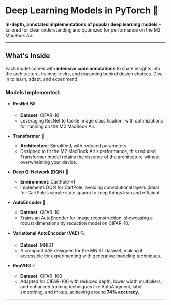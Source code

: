# Deep Learning Models in PyTorch 🚀

**In-depth, annotated implementations of popular deep learning models** – tailored for clear understanding and optimized for performance on the M2 MacBook Air.

---

## What's Inside 

Each model comes with **intensive code annotations** to share insights into the architecture, training tricks, and reasoning behind design choices. Dive in to learn, adapt, and experiment!

### Models Implemented:

- **ResNet** 🖼️  
  - **Dataset**: CIFAR-10  
  - Leveraging ResNet to tackle image classification, with optimizations for running on the M2 MacBook Air.

- **Transformer** 🔄  
  - **Architecture**: Simplified, with reduced parameters  
  - Designed to fit the M2 MacBook Air’s performance, this reduced Transformer model retains the essence of the architecture without overwhelming your device.

- **Deep Q-Network (DQN)** 🎢  
  - **Environment**: CartPole-v1  
  - Implements DQN for CartPole, avoiding convolutional layers (ideal for CartPole’s simple state space) to keep things lean and efficient.

- **AutoEncoder** 🧩  
  - **Dataset**: CIFAR-10  
  - Trains an AutoEncoder for image reconstruction, showcasing a robust dimensionality reduction model on CIFAR-10.

- **Variational AutoEncoder (VAE)** 🔍  
  - **Dataset**: MNIST  
  - A compact VAE designed for the MNIST dataset, making it accessible for experimenting with generative modeling techniques.

- **RepVGG** 🔥  
  - **Dataset**: CIFAR-100  
  - Adapted for CIFAR-100 with reduced depth, lower width multipliers, and enhanced training techniques like AutoAugment, label smoothing, and mixup, achieving around **74% accuracy**.

---
